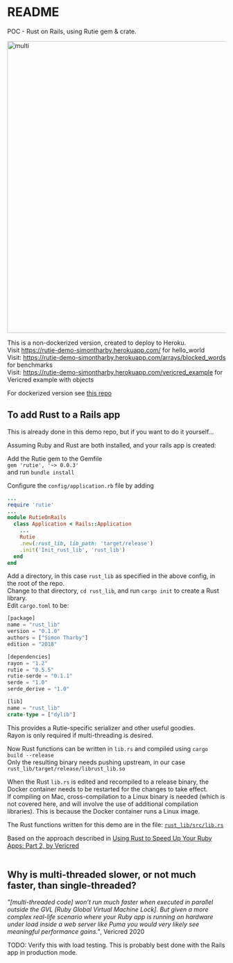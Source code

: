 # README
POC - Rust on Rails, using Rutie gem & crate.
  
<img width="672" alt="multi" src="https://user-images.githubusercontent.com/3944042/152689049-33f11d88-a265-4969-bba3-fc314e83080e.png">
<br>
  
This is a non-dockerized version, created to deploy to Heroku.  
Visit https://rutie-demo-simontharby.herokuapp.com/ for hello_world  
Visit: https://rutie-demo-simontharby.herokuapp.com/arrays/blocked_words for benchmarks  
Visit: https://rutie-demo-simontharby.herokuapp.com/vericred_example for Vericred example with objects  
  
For dockerized version see [this repo](https://github.com/jinjagit/rutie_on_rails)
  
## To add Rust to a Rails app
This is already done in this demo repo, but if you want to do it yourself...  
  
Assuming Ruby and Rust are both installed, and your rails app is created:  
  
Add the Rutie gem to the Gemfile  
`gem 'rutie', '~> 0.0.3'`  
and run `bundle install`  
  
Configure the `config/application.rb` file by adding
```ruby
...
require 'rutie'
...
module RutieOnRails
  class Application < Rails::Application
    ...
    Rutie
    .new(:rust_lib, lib_path: 'target/release')
    .init('Init_rust_lib', 'rust_lib')
  end
end
```

Add a directory, in this case `rust_lib` as specified in the above config, in the root of the repo.  
Change to that directory, `cd rust_lib`, and run `cargo init` to create a Rust library.  
Edit `cargo.toml` to be:
```rust
[package]
name = "rust_lib"
version = "0.1.0"
authors = ["Simon Tharby"]
edition = "2018"

[dependencies]
rayon = "1.2"
rutie = "0.5.5"
rutie-serde = "0.1.1"
serde = "1.0"
serde_derive = "1.0"

[lib]
name = "rust_lib"
crate-type = ["dylib"]
```
This provides a Rutie-specific serializer and other useful goodies.  
Rayon is only required if multi-threading is desired.  
  
Now Rust functions can be written in `lib.rs` and compiled using `cargo build --release`  
Only the resulting binary needs pushing upstream, in our case `rust_lib/target/release/librust_lib.so`  
  
When the Rust `lib.rs` is edited and recompiled to a release binary, the Docker container needs to be restarted for the changes to take effect.  
If compiling on Mac, cross-compilation to a Linux binary is needed (which is not covered here, and will involve the use of additional compilation libraries). This is because the Docker container runs a Linux image.  
  
The Rust functions written for this demo are in the file: [`rust_lib/src/lib.rs`](https://github.com/jinjagit/rutie_on_rails/blob/master/rust_lib/src/lib.rs)  
  
Based on the approach described in [Using Rust to Speed Up Your Ruby Apps: Part 2, by Vericred](https://vericred.com/using-rust-to-speed-up-your-ruby-apps-part-2-how-to-use-rust-with-ruby/)  
<br>

## Why is multi-threaded slower, or not much faster, than single-threaded?
_"[multi-threaded code] won’t run much faster when executed in parallel outside the GVL [Ruby Global Virtual Machine Lock]. But given a more complex real-life scenario where your Ruby app is running on hardware under load inside a web server like Puma you would very likely see meaningful performance gains."_, Vericred 2020  
  
TODO: Verify this with load testing. This is probably best done with the Rails app in production mode.
